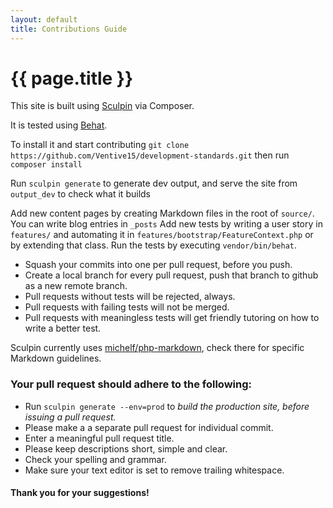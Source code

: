 ```yaml
---
layout: default
title: Contributions Guide
---
```

# {{ page.title }}

This site is built using [Sculpin](http://sculpin.io) via Composer. 

It is tested using [Behat](http://behat.org/en/latest/).

To install it and start contributing `git clone https://github.com/Ventive15/development-standards.git` 
then run `composer install`

Run `sculpin generate` to generate dev output, and serve the site from `output_dev` to check what it builds 



Add new content pages by creating Markdown files in the root of `source/`. You can write blog entries in `_posts`
Add new tests by writing a user story in `features/` and automating it in `features/bootstrap/FeatureContext.php` 
or by extending that class. Run the tests by executing `vendor/bin/behat`. 

- Squash your commits into one per pull request, before you push.
- Create a local branch for every pull request, push that branch to github as a new remote branch.
- Pull requests without tests will be rejected, always. 
- Pull requests with failing tests will not be merged.
- Pull requests with meaningless tests will get friendly tutoring on how to write a better test.

Sculpin currently uses [michelf/php-markdown](https://packagist.org/packages/michelf/php-markdown), check there for 
specific Markdown guidelines.

### Your pull request should adhere to the following:
- Run `sculpin generate --env=prod` to *build the production site, before issuing a pull request.* 
- Please make a a separate pull request for individual commit.
- Enter a meaningful pull request title.
- Please keep descriptions short, simple and clear.
- Check your spelling and grammar.
- Make sure your text editor is set to remove trailing whitespace.
#### Thank you for your suggestions!
